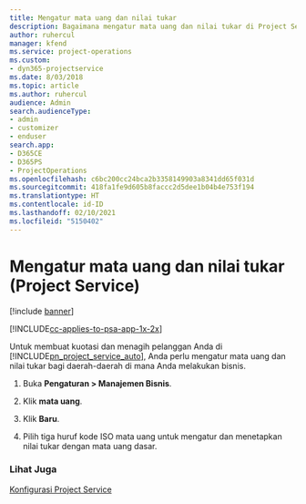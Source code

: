 ```yaml
---
title: Mengatur mata uang dan nilai tukar
description: Bagaimana mengatur mata uang dan nilai tukar di Project Service
author: ruhercul
manager: kfend
ms.service: project-operations
ms.custom:
- dyn365-projectservice
ms.date: 8/03/2018
ms.topic: article
ms.author: ruhercul
audience: Admin
search.audienceType:
- admin
- customizer
- enduser
search.app:
- D365CE
- D365PS
- ProjectOperations
ms.openlocfilehash: c6bc200cc24bca2b3358149903a8341dd65f031d
ms.sourcegitcommit: 418fa1fe9d605b8faccc2d5dee1b04b4e753f194
ms.translationtype: HT
ms.contentlocale: id-ID
ms.lasthandoff: 02/10/2021
ms.locfileid: "5150402"
---
```

# <a name="set-up-currencies-and-exchange-rates-project-service"></a>Mengatur mata uang dan nilai tukar (Project Service)

[!include [banner](../includes/psa-now-project-operations.md)]

[!INCLUDE[cc-applies-to-psa-app-1x-2x](../includes/cc-applies-to-psa-app-1x-2x.md)]

Untuk membuat kuotasi dan menagih pelanggan Anda di [!INCLUDE[pn_project_service_auto](../includes/pn-project-service-auto.md)], Anda perlu mengatur mata uang dan nilai tukar bagi daerah-daerah di mana Anda melakukan bisnis.  
  
1.  Buka **Pengaturan > Manajemen Bisnis**.  
  
2.  Klik **mata uang**.  
  
3.  Klik **Baru**.  
  
4.  Pilih tiga huruf kode ISO mata uang untuk mengatur dan menetapkan nilai tukar dengan mata uang dasar.  
  
### <a name="see-also"></a>Lihat Juga  
 [Konfigurasi Project Service](../psa/configure.md)

